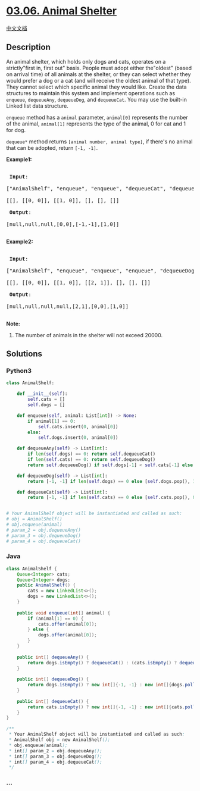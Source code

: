 # [03.06. Animal Shelter](https://leetcode-cn.com/problems/animal-shelter-lcci)

[中文文档](/lcci/03.06.Animal%20Shelter/README.md)

## Description
<p>An animal shelter, which holds only dogs and cats, operates on a strictly&quot;first in, first out&quot; basis. People must adopt either the&quot;oldest&quot; (based on arrival time) of all animals at the shelter, or they can select whether they would prefer a dog or a cat (and will receive the oldest animal of that type). They cannot select which specific animal they would like. Create the data structures to maintain this system and implement operations such as <code>enqueue</code>, <code>dequeueAny</code>, <code>dequeueDog</code>, and <code>dequeueCat</code>. You may use the built-in Linked list data structure.</p>



<p><code>enqueue</code> method has a <code>animal</code> parameter, <code>animal[0]</code> represents the number of the animal, <code>animal[1]</code> represents the type of the animal, 0 for cat and 1 for dog.</p>



<p><code>dequeue*</code> method returns <code>[animal number, animal type]</code>, if there&#39;s no animal that can be adopted, return <code>[-1, -1]</code>.</p>



<p><strong>Example1:</strong></p>



<pre>

<strong> Input</strong>: 

[&quot;AnimalShelf&quot;, &quot;enqueue&quot;, &quot;enqueue&quot;, &quot;dequeueCat&quot;, &quot;dequeueDog&quot;, &quot;dequeueAny&quot;]

[[], [[0, 0]], [[1, 0]], [], [], []]

<strong> Output</strong>: 

[null,null,null,[0,0],[-1,-1],[1,0]]

</pre>



<p><strong>Example2:</strong></p>



<pre>

<strong> Input</strong>: 

[&quot;AnimalShelf&quot;, &quot;enqueue&quot;, &quot;enqueue&quot;, &quot;enqueue&quot;, &quot;dequeueDog&quot;, &quot;dequeueCat&quot;, &quot;dequeueAny&quot;]

[[], [[0, 0]], [[1, 0]], [[2, 1]], [], [], []]

<strong> Output</strong>: 

[null,null,null,null,[2,1],[0,0],[1,0]]

</pre>



<p><strong>Note:</strong></p>



<ol>
	<li>The number of animals in the shelter will not exceed 20000.</li>
</ol>




## Solutions


### Python3

```python
class AnimalShelf:

    def __init__(self):
        self.cats = []
        self.dogs = []

    def enqueue(self, animal: List[int]) -> None:
        if animal[1] == 0:
            self.cats.insert(0, animal[0])
        else:
            self.dogs.insert(0, animal[0])

    def dequeueAny(self) -> List[int]:
        if len(self.dogs) == 0: return self.dequeueCat()
        if len(self.cats) == 0: return self.dequeueDog()
        return self.dequeueDog() if self.dogs[-1] < self.cats[-1] else self.dequeueCat()

    def dequeueDog(self) -> List[int]:
        return [-1, -1] if len(self.dogs) == 0 else [self.dogs.pop(), 1]

    def dequeueCat(self) -> List[int]:
        return [-1, -1] if len(self.cats) == 0 else [self.cats.pop(), 0]


# Your AnimalShelf object will be instantiated and called as such:
# obj = AnimalShelf()
# obj.enqueue(animal)
# param_2 = obj.dequeueAny()
# param_3 = obj.dequeueDog()
# param_4 = obj.dequeueCat()
```

### Java

```java
class AnimalShelf {
    Queue<Integer> cats;
    Queue<Integer> dogs;
    public AnimalShelf() {
        cats = new LinkedList<>();
        dogs = new LinkedList<>();
    }
    
    public void enqueue(int[] animal) {
        if (animal[1] == 0) {
            cats.offer(animal[0]);
        } else {
            dogs.offer(animal[0]);
        }
    }
    
    public int[] dequeueAny() {
        return dogs.isEmpty() ? dequeueCat() : (cats.isEmpty() ? dequeueDog() : (dogs.peek() < cats.peek() ? dequeueDog() : dequeueCat()));
    }
    
    public int[] dequeueDog() {
        return dogs.isEmpty() ? new int[]{-1, -1} : new int[]{dogs.poll(), 1};
    }
    
    public int[] dequeueCat() {
        return cats.isEmpty() ? new int[]{-1, -1} : new int[]{cats.poll(), 0};
    }
}

/**
 * Your AnimalShelf object will be instantiated and called as such:
 * AnimalShelf obj = new AnimalShelf();
 * obj.enqueue(animal);
 * int[] param_2 = obj.dequeueAny();
 * int[] param_3 = obj.dequeueDog();
 * int[] param_4 = obj.dequeueCat();
 */
```

### ...
```

```
